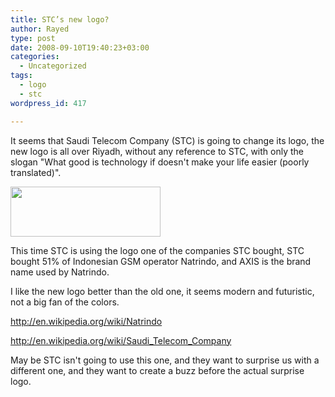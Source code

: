 ```yaml
---
title: STC’s new logo?
author: Rayed
type: post
date: 2008-09-10T19:40:23+03:00
categories:
  - Uncategorized
tags:
  - logo
  - stc
wordpress_id: 417

---
```

It seems that Saudi Telecom Company (STC) is going to change its logo, the new logo is all over Riyadh, without any reference to STC, with only the slogan "What good is technology if doesn't make your life easier (poorly translated)".

<img src="/static/uploads/2008/09/logo.jpg" alt="" title="STC Logo" width="240" height="80" class="alignnone size-full wp-image-418" />

This time STC is using the logo one of the companies STC bought, STC bought 51% of Indonesian GSM operator Natrindo, and AXIS is the brand name used by Natrindo.

I like the new logo better than the old one, it seems modern and futuristic, not a big fan of the colors.

http://en.wikipedia.org/wiki/Natrindo

http://en.wikipedia.org/wiki/Saudi_Telecom_Company

May be STC isn't going to use this one, and they want to surprise us with a different one, and they want to create a buzz before the actual surprise logo.

